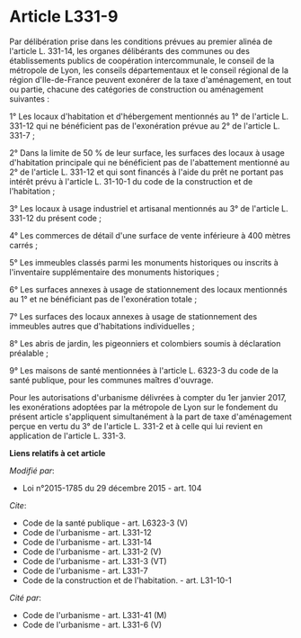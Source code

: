# Article L331-9

Par délibération prise dans les conditions prévues au premier alinéa de l'article L. 331-14, les organes délibérants des
communes ou des établissements publics de coopération intercommunale, le conseil de la métropole de Lyon, les conseils
départementaux et le conseil régional de la région d'Ile-de-France peuvent exonérer de la taxe d'aménagement, en tout ou
partie, chacune des catégories de construction ou aménagement suivantes : 

1° Les locaux d'habitation et d'hébergement mentionnés au 1° de l'article L. 331-12 qui ne bénéficient pas de l'exonération
prévue au 2° de l'article L. 331-7 ; 

2° Dans la limite de 50 % de leur surface, les surfaces des locaux à usage d'habitation principale qui ne bénéficient pas de
l'abattement mentionné au 2° de l'article L. 331-12 et qui sont financés à l'aide du prêt ne portant pas intérêt prévu à
l'article L. 31-10-1 du code de la construction et de l'habitation ; 

3° Les locaux à usage industriel et artisanal mentionnés au 3° de l'article L. 331-12 du présent code ; 

4° Les commerces de détail d'une surface de vente inférieure à 400 mètres carrés ; 

5° Les immeubles classés parmi les monuments historiques ou inscrits à l'inventaire supplémentaire des monuments
historiques ; 

6° Les surfaces annexes à usage de stationnement des locaux mentionnés au 1° et ne bénéficiant pas de l'exonération totale ; 

7° Les surfaces des locaux annexes à usage de stationnement des immeubles autres que d'habitations individuelles ; 

8° Les abris de jardin, les pigeonniers et colombiers soumis à déclaration préalable ; 

9° Les maisons de santé mentionnées à l'article L. 6323-3 du code de la santé publique, pour les communes maîtres d'ouvrage. 

Pour les autorisations d'urbanisme délivrées à compter du 1er janvier 2017, les exonérations adoptées par la métropole de
Lyon sur le fondement du présent article s'appliquent simultanément à la part de taxe d'aménagement perçue en vertu du 3° de
l'article L. 331-2 et à celle qui lui revient en application de l'article L. 331-3.

**Liens relatifs à cet article**

_Modifié par_:

  - Loi n°2015-1785 du 29 décembre 2015 - art. 104

_Cite_:

  - Code de la santé publique - art. L6323-3 (V)
  - Code de l'urbanisme - art. L331-12
  - Code de l'urbanisme - art. L331-14
  - Code de l'urbanisme - art. L331-2 (V)
  - Code de l'urbanisme - art. L331-3 (VT)
  - Code de l'urbanisme - art. L331-7
  - Code de la construction et de l'habitation. - art. L31-10-1

_Cité par_:

  - Code de l'urbanisme - art. L331-41 (M)
  - Code de l'urbanisme - art. L331-6 (V)

